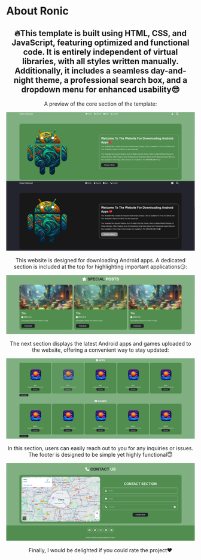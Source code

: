 # About Ronic

<div align="center">
<h2 text-align="center">
🔥This template is built using HTML, CSS, and JavaScript, featuring optimized and functional code. It is entirely independent of virtual libraries, with all styles written manually. Additionally, it includes a seamless day-and-night theme, a professional search box, and a dropdown menu for enhanced usability😎</h2>
<p>A preview of the core section of the template:</p>
<img src="./image/readme/1.jpg"></a>
</div>

<div align="center">
<p>This website is designed for downloading Android apps. A dedicated section is included at the top for highlighting important applications😏:</p>
<img src="./image/readme/2.jpg"></a>
</div>

<div align="center">
<p>The next section displays the latest Android apps and games uploaded to the website, offering a convenient way to stay updated:</p>
<img src="./image/readme/3.jpg"></a>
</div>

<div align="center">
<p>In this section, users can easily reach out to you for any inquiries or issues. The footer is designed to be simple yet highly functional😇</p>
<img src="./image/readme/4.jpg"></a>
</div>

<div align="center">
<p>Finally, I would be delighted if you could rate the project❤️</p>
</div>
